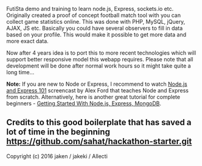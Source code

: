 FutiSta demo and training to learn node.js, Express, sockets.io etc.
Originally created a proof of concept football match tool with you can collect game statistics online. This was done with PHP, MySQL, jQuery, AJAX, JS etc.
Basically you could have several observers to fill in data based on your profile. This would make it possible to get more data and more exact data.

Now after 4 years idea is to port this to more recent technologies which will support better responsive model this webapp requires.
Please note that all development will be done after normal work hours so it might take quite a long time...


**Note:** If you are new to Node or Express, I recommend to watch
[Node.js and Express 101](https://www.youtube.com/watch?v=BN0JlMZCtNU)
screencast by Alex Ford that teaches Node and Express from scratch. Alternatively,
here is another great tutorial for complete beginners - [Getting Started With Node.js, Express, MongoDB](http://cwbuecheler.com/web/tutorials/2013/node-express-mongo/).

Credits to this good boilerplate that has saved a lot of time in the beginning
 https://github.com/sahat/hackathon-starter.git
-------

Copyright (c) 2016 jaken / jakeki / Allecti
